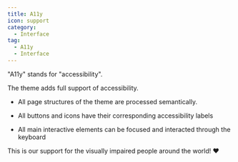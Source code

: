 ```yaml
---
title: A11y
icon: support
category:
  - Interface
tag:
  - A11y
  - Interface
---
```


"A11y" stands for "accessibility".

The theme adds full support of accessibility.

- All page structures of the theme are processed semantically.

- All buttons and icons have their corresponding accessibility labels

- All main interactive elements can be focused and interacted through the keyboard

This is our support for the visually impaired people around the world! :heart:
